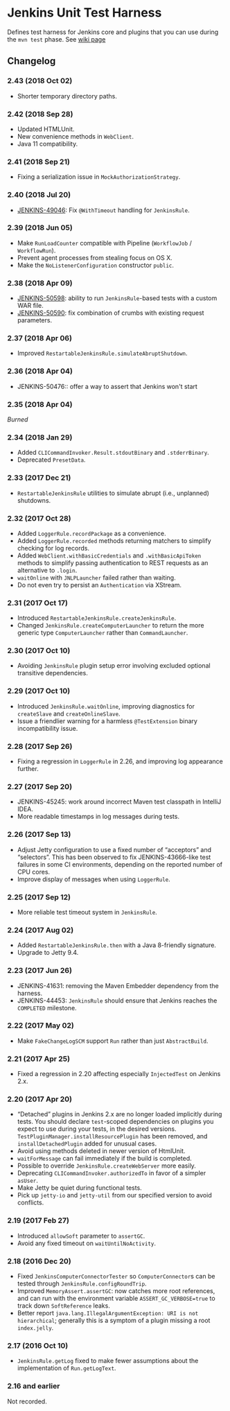 # Jenkins Unit Test Harness
Defines test harness for Jenkins core and plugins that you can use during the `mvn test` phase.
See [wiki page](//wiki.jenkins-ci.org/display/JENKINS/Unit+Test)

## Changelog

### 2.43 (2018 Oct 02)

* Shorter temporary directory paths.

### 2.42 (2018 Sep 28)

* Updated HTMLUnit.
* New convenience methods in `WebClient`.
* Java 11 compatibility.

### 2.41 (2018 Sep 21)

* Fixing a serialization issue in `MockAuthorizationStrategy`.

### 2.40 (2018 Jul 20)

* [JENKINS-49046](https://issues.jenkins-ci.org/browse/JENKINS-49046): Fix `@WithTimeout` handling for `JenkinsRule`.

### 2.39 (2018 Jun 05)

* Make `RunLoadCounter` compatible with Pipeline (`WorkflowJob` / `WorkflowRun`).
* Prevent agent processes from stealing focus on OS X.
* Make the `NoListenerConfiguration` constructor `public`.

### 2.38 (2018 Apr 09)

* [JENKINS-50598](https://issues.jenkins-ci.org/browse/JENKINS-50598): ability to run `JenkinsRule`-based tests with a custom WAR file.
* [JENKINS-50590](https://issues.jenkins-ci.org/browse/JENKINS-50590): fix combination of crumbs with existing request parameters.

### 2.37 (2018 Apr 06)

* Improved `RestartableJenkinsRule.simulateAbruptShutdown`.

### 2.36 (2018 Apr 04)

* JENKINS-50476:: offer a way to assert that Jenkins won't start

### 2.35 (2018 Apr 04)

*Burned*

### 2.34 (2018 Jan 29)

* Added `CLICommandInvoker.Result.stdoutBinary` and `.stderrBinary`.
* Deprecated `PresetData`.

### 2.33 (2017 Dec 21)

* `RestartableJenkinsRule` utilities to simulate abrupt (i.e., unplanned) shutdowns.

### 2.32 (2017 Oct 28)

* Added `LoggerRule.recordPackage` as a convenience.
* Added `LoggerRule.recorded` methods returning matchers to simplify checking for log records.
* Added `WebClient.withBasicCredentials` and `.withBasicApiToken` methods to simplify passing authentication to REST requests as an alternative to `.login`.
* `waitOnline` with `JNLPLauncher` failed rather than waiting.
* Do not even try to persist an `Authentication` via XStream.

### 2.31 (2017 Oct 17)

* Introduced `RestartableJenkinsRule.createJenkinsRule`.
* Changed `JenkinsRule.createComputerLauncher` to return the more generic type `ComputerLauncher` rather than `CommandLauncher`.

### 2.30 (2017 Oct 10)

* Avoiding `JenkinsRule` plugin setup error involving excluded optional transitive dependencies.

### 2.29 (2017 Oct 10)

* Introduced `JenkinsRule.waitOnline`, improving diagnostics for `createSlave` and `createOnlineSlave`.
* Issue a friendlier warning for a harmless `@TestExtension` binary incompatibility issue.

### 2.28 (2017 Sep 26)

* Fixing a regression in `LoggerRule` in 2.26, and improving log appearance further.

### 2.27 (2017 Sep 20)

* JENKINS-45245: work around incorrect Maven test classpath in IntelliJ IDEA.
* More readable timestamps in log messages during tests.

### 2.26 (2017 Sep 13)

* Adjust Jetty configuration to use a fixed number of “acceptors” and “selectors”. This has been observed to fix JENKINS-43666-like test failures in some CI environments, depending on the reported number of CPU cores.
* Improve display of messages when using `LoggerRule`.

### 2.25 (2017 Sep 12)

* More reliable test timeout system in `JenkinsRule`.

### 2.24 (2017 Aug 02)

* Added `RestartableJenkinsRule.then` with a Java 8-friendly signature.
* Upgrade to Jetty 9.4.

### 2.23 (2017 Jun 26)

* JENKINS-41631: removing the Maven Embedder dependency from the harness.
* JENKINS-44453: `JenkinsRule` should ensure that Jenkins reaches the `COMPLETED` milestone.

### 2.22 (2017 May 02)

* Make `FakeChangeLogSCM` support `Run` rather than just `AbstractBuild`.

### 2.21 (2017 Apr 25)

* Fixed a regression in 2.20 affecting especially `InjectedTest` on Jenkins 2.x.

### 2.20 (2017 Apr 20)

* “Detached” plugins in Jenkins 2.x are no longer loaded implicitly during tests. You should declare `test`-scoped dependencies on plugins you expect to use during your tests, in the desired versions. `TestPluginManager.installResourcePlugin` has been removed, and `installDetachedPlugin` added for unusual cases.
* Avoid using methods deleted in newer version of HtmlUnit.
* `waitForMessage` can fail immediately if the build is completed.
* Possible to override `JenkinsRule.createWebServer` more easily.
* Deprecating `CLICommandInvoker.authorizedTo` in favor of a simpler `asUser`.
* Make Jetty be quiet during functional tests.
* Pick up `jetty-io` and `jetty-util` from our specified version to avoid conflicts.

### 2.19 (2017 Feb 27)

* Introduced `allowSoft` parameter to `assertGC`.
* Avoid any fixed timeout on `waitUntilNoActivity`.

### 2.18 (2016 Dec 20)

* Fixed `JenkinsComputerConnectorTester` so `ComputerConnector`s can be tested through `JenkinsRule.configRoundTrip`.
* Improved `MemoryAssert.assertGC`: now catches more root references, and can run with the environment variable `ASSERT_GC_VERBOSE=true` to track down `SoftReference` leaks.
* Better report `java.lang.IllegalArgumentException: URI is not hierarchical`; generally this is a symptom of a plugin missing a root `index.jelly`.

### 2.17 (2016 Oct 10)

* `JenkinsRule.getLog` fixed to make fewer assumptions about the implementation of `Run.getLogText`.

### 2.16 and earlier

Not recorded.
